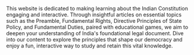 This website is dedicated to making learning about the Indian Constitution engaging and interactive.
Through insightful articles on essential topics such as the Preamble, Fundamental Rights, Directive Principles of State Policy, and Fundamental Duties, paired with educational games, we aim to deepen your understanding of India's foundational legal document.
Dive into our content to explore the principles that shape our democracy and enjoy a fun, interactive way to study and retain this vital knowledge.
